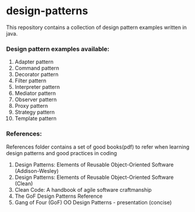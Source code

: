 # design-patterns
This repository contains a collection of design pattern examples written in java.

### Design pattern examples available:
1. Adapter pattern
2. Command pattern
3. Decorator pattern
4. Filter pattern
5. Interpreter pattern
6. Mediator pattern
7. Observer pattern
8. Proxy pattern
9. Strategy pattern
10. Template pattern

### References: 
References folder contains a set of good books(pdf) to refer when learning design patterns and good practices in coding
1. Design Patterns: Elements of Reusable Object-Oriented Software (Addison-Wesley)
2. Design Patterns: Elements of Reusable Object-Oriented Software (Clean)
3. Clean Code: A handbook of agile software craftmanship
4. The GoF Design Patterns Reference
5. Gang of Four (GoF) OO Design Patterns - presentation (concise)
